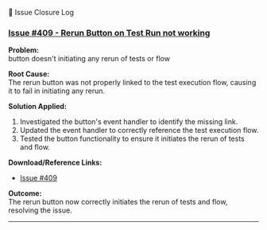 🤖 Issue Closure Log

### [Issue #409 - Rerun Button on Test Run not working](https://github.com/microsoft/Power-CAT-Copilot-Studio-Kit/issues/409)

**Problem:**  
button doesn't initiating any rerun of tests or flow

**Root Cause:**  
The rerun button was not properly linked to the test execution flow, causing it to fail in initiating any rerun.

**Solution Applied:**  
1. Investigated the button's event handler to identify the missing link.
2. Updated the event handler to correctly reference the test execution flow.
3. Tested the button functionality to ensure it initiates the rerun of tests and flow.

**Download/Reference Links:**  
- [Issue #409](https://github.com/microsoft/Power-CAT-Copilot-Studio-Kit/issues/409)

**Outcome:**  
The rerun button now correctly initiates the rerun of tests and flow, resolving the issue.

---